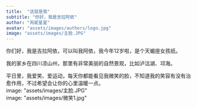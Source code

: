 ```yaml
---
title:  "这就是我"
subtitle: "你好，我是吉拉阿依"
author: "芮妮星星"
avatar: "assets/images/authors/logo.jpg"
image: "assets/images/主脸.JPG"
---
```


你们好，我是吉拉阿依，可以叫我阿依，我今年12岁啦，是个天蝎座女孩纸。   

我的家乡在四川凉山州，那里有非常美丽的自然景观，比如泸沽湖、邛海。    

平日里，我爱笑、爱运动，每天你都能看见我微笑的脸，不知道我的笑容有没有治愈作用，不过希望会让你的心里温暖一点。    
image: "assets/images/主脸.JPG"  
image: "assets/images/微笑1.jpg"  
 
